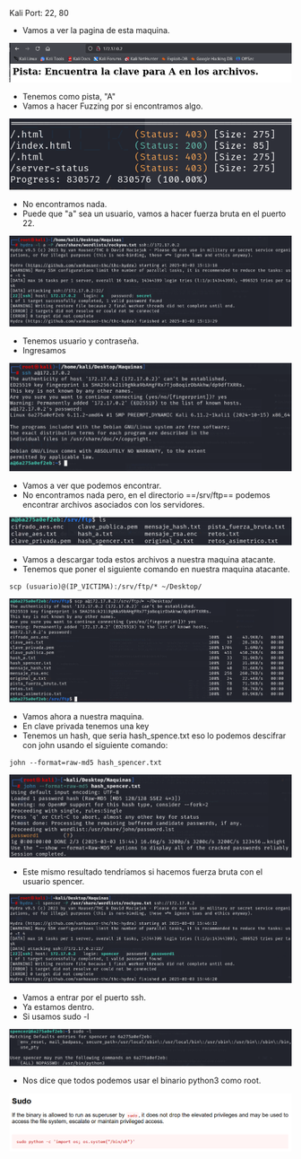 Kali
Port: 22, 80

- Vamos a ver la pagina de esta maquina.

![](../Imagenes/Pasted%20image%2020250303170609.png)

- Tenemos como pista, "A"
- Vamos a hacer Fuzzing por si encontramos algo.

![](../Imagenes/Pasted%20image%2020250303171026.png)

- No encontramos nada.
- Puede que "a" sea un usuario, vamos a hacer fuerza bruta en el puerto 22.

![](../Imagenes/Pasted%20image%2020250303171337.png)

- Tenemos usuario y contraseña.
- Ingresamos

![](../Imagenes/Pasted%20image%2020250303171635.png)

- Vamos a ver que podemos encontrar.
- No encontramos nada pero, en el directorio ==/srv/ftp== podemos encontrar archivos asociados con los servidores.

![](../Imagenes/Pasted%20image%2020250303172003.png)

- Vamos a descargar  toda estos archivos a nuestra maquina atacante.
- Tenemos que poner el siguiente comando en nuestra maquina atacante.
```
scp (usuario)@(IP_VICTIMA):/srv/ftp/* ~/Desktop/
```


![](../Imagenes/Pasted%20image%2020250303172245.png)

- Vamos ahora a nuestra maquina.
- En clave privada tenemos una key
- Tenemos un hash, que seria hash_spence.txt eso lo podemos descifrar con john usando el siguiente comando:
```
john --format=raw-md5 hash_spencer.txt
```

![](../Imagenes/Pasted%20image%2020250303174508.png)

- Este mismo resultado tendríamos si hacemos fuerza bruta con el usuario spencer.

![](../Imagenes/Pasted%20image%2020250303174631.png)

- Vamos a entrar por el puerto ssh.
- Ya estamos dentro.
- Si usamos sudo -l

![](../Imagenes/Pasted%20image%2020250303174812.png)

- Nos dice que todos podemos usar el binario python3 como root.

![](../Imagenes/Pasted%20image%2020250303175058.png)

